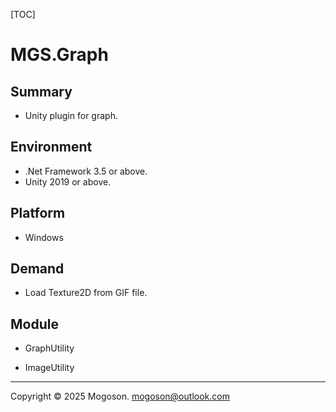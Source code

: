 [TOC]

# MGS.Graph

## Summary
- Unity plugin for graph.

## Environment
- .Net Framework 3.5 or above.
- Unity 2019 or above.

## Platform

- Windows

## Demand

- Load Texture2D from GIF file.

## Module

- GraphUtility

- ImageUtility

------

Copyright © 2025 Mogoson.	mogoson@outlook.com
